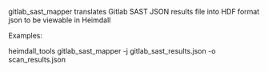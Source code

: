   gitlab_sast_mapper translates Gitlab SAST JSON results file into HDF format json to be viewable in Heimdall
  
Examples:

  heimdall_tools gitlab_sast_mapper -j gitlab_sast_results.json -o scan_results.json